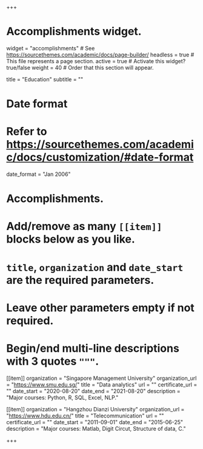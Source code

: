 +++
# Accomplishments widget.
widget = "accomplishments"  # See https://sourcethemes.com/academic/docs/page-builder/
headless = true  # This file represents a page section.
active = true  # Activate this widget? true/false
weight = 40  # Order that this section will appear.

title = "Education"
subtitle = ""

# Date format
#   Refer to https://sourcethemes.com/academic/docs/customization/#date-format
date_format = "Jan 2006"

# Accomplishments.
#   Add/remove as many `[[item]]` blocks below as you like.
#   `title`, `organization` and `date_start` are the required parameters.
#   Leave other parameters empty if not required.
#   Begin/end multi-line descriptions with 3 quotes `"""`.

[[item]]
  organization = "Singapore Management University"
  organization_url = "https://www.smu.edu.sg/"
  title = "Data analytics"
  url = ""
  certificate_url = ""
  date_start = "2020-08-20"
  date_end = "2021-08-20"
  description = "Major courses: Python, R, SQL, Excel, NLP."

[[item]]
  organization = "Hangzhou Dianzi University"
  organization_url = "https://www.hdu.edu.cn/"
  title = "Telecommunication"
  url = ""
  certificate_url = ""
  date_start = "2011-09-01"
  date_end = "2015-06-25"
  description = "Major courses: Matlab, Digit Circut, Structure of data, C."


+++
